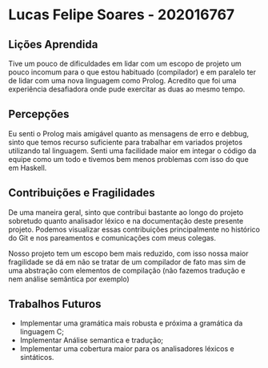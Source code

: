 # Lucas Felipe Soares - 202016767

## Lições Aprendida

Tive um pouco de dificuldades em lidar com um escopo de projeto um pouco incomum para o que estou habituado (compilador) e em paralelo ter de lidar com uma nova linguagem como Prolog. Acredito que foi uma experiência desafiadora onde pude exercitar as duas ao mesmo tempo.

## Percepções

Eu senti o Prolog mais amigável quanto as mensagens de erro e debbug, sinto que temos recurso suficiente para trabalhar em variados projetos utilizando tal linguagem. Senti uma facilidade maior em integar o código da equipe como um todo e tivemos bem menos problemas com isso do que em Haskell.

## Contribuições e Fragilidades

De uma maneira geral, sinto que contribui bastante ao longo do projeto sobretudo quanto analisador léxico e na documentação deste presente projeto. Podemos visualizar essas contribuições principalmente no histórico do Git e nos pareamentos e comunicações com meus colegas.

Nosso projeto tem um escopo bem mais reduzido, com isso nossa maior fragilidade se dá em não se tratar de um compilador de fato mas sim de uma abstração com elementos de compilação (não fazemos tradução e nem análise semântica por exemplo)

##  Trabalhos Futuros

- Implementar uma gramática mais robusta e próxima a gramática da linguagem C;
- Implementar Análise semantica e tradução;
- Implementar uma cobertura maior para os analisadores léxicos e sintáticos.
